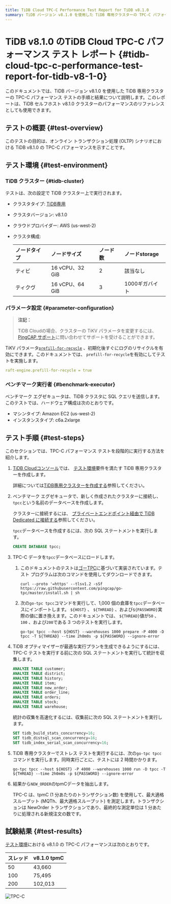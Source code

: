 ```yaml
---
title: TiDB Cloud TPC-C Performance Test Report for TiDB v8.1.0
summary: TiDB バージョン v8.1.0 を使用した TiDB 専用クラスターの TPC-C パフォーマンス テストの結果を紹介します。
---
```


# TiDB v8.1.0 のTiDB Cloud TPC-C パフォーマンス テスト レポート {#tidb-cloud-tpc-c-performance-test-report-for-tidb-v8-1-0}

このドキュメントでは、TiDB バージョン v8.1.0 を使用した TiDB 専用クラスターの TPC-C パフォーマンス テストの手順と結果について説明します。このレポートは、TiDB セルフホスト v8.1.0 クラスターのパフォーマンスのリファレンスとしても使用できます。

## テストの概要 {#test-overview}

このテストの目的は、オンライン トランザクション処理 (OLTP) シナリオにおける TiDB v8.1.0 の TPC-C パフォーマンスを示すことです。

## テスト環境 {#test-environment}

### TiDB クラスター {#tidb-cluster}

テストは、次の設定で TiDB クラスター上で実行されます。

-   クラスタタイプ: [TiDB専用](/tidb-cloud/select-cluster-tier.md#tidb-dedicated)
-   クラスタバージョン: v8.1.0
-   クラウドプロバイダー: AWS (us-west-2)
-   クラスタ構成:

    | ノードタイプ | ノードサイズ         | ノード数 | ノードstorage |
    | :----- | :------------- | :--- | :--------- |
    | ティビ    | 16 vCPU、32 GiB | 2    | 該当なし       |
    | ティクヴ   | 16 vCPU、64 GiB | 3    | 1000ギガバイト  |

### パラメータ設定 {#parameter-configuration}

> **注記：**
>
> TiDB Cloudの場合、クラスターの TiKV パラメータを変更するには、 [PingCAP サポート](/tidb-cloud/tidb-cloud-support.md)に問い合わせてサポートを受けることができます。

TiKV パラメータ[`prefill-for-recycle`](https://docs.pingcap.com/tidb/stable/tikv-configuration-file#prefill-for-recycle-new-in-v700) 、初期化後すぐにログのリサイクルを有効にできます。このドキュメントでは、 `prefill-for-recycle`を有効にしてテストを実施します。

```yaml
raft-engine.prefill-for-recycle = true
```

### ベンチマーク実行者 {#benchmark-executor}

ベンチマーク エグゼキュータは、TiDB クラスタに SQL クエリを送信します。このテストでは、ハードウェア構成は次のとおりです。

-   マシンタイプ: Amazon EC2 (us-west-2)
-   インスタンスタイプ: c6a.2xlarge

## テスト手順 {#test-steps}

このセクションでは、TPC-C パフォーマンス テストを段階的に実行する方法を紹介します。

1.  [TiDB Cloudコンソール](https://tidbcloud.com/)では、 [テスト環境](#tidb-cluster)要件を満たす TiDB 専用クラスターを作成します。

    詳細については[TiDB専用クラスターを作成する](/tidb-cloud/create-tidb-cluster.md)参照してください。

2.  ベンチマーク エグゼキュータで、新しく作成されたクラスターに接続し、 `tpcc`という名前のデータベースを作成します。

    クラスターに接続するには、 [プライベートエンドポイント経由で TiDB Dedicated に接続する](/tidb-cloud/set-up-private-endpoint-connections.md)参照してください。

    `tpcc`データベースを作成するには、次の SQL ステートメントを実行します。

    ```sql
    CREATE DATABASE tpcc;
    ```

3.  TPC-C データを`tpcc`データベースにロードします。

    1.  このドキュメントのテストは[ゴーTPC](https://github.com/pingcap/go-tpc)に基づいて実装されています。テスト プログラムは次のコマンドを使用してダウンロードできます。

        ```shell
        curl --proto '=https' --tlsv1.2 -sSf https://raw.githubusercontent.com/pingcap/go-tpc/master/install.sh | sh
        ```

    2.  次の`go-tpc tpcc`コマンドを実行して、1,000 個の倉庫を`tpcc`データベースにインポートします。 `${HOST}` 、 `${THREAD}` 、および`${PASSWORD}`実際の値に置き換えます。このドキュメントでは、 `${THREAD}`値が`50` 、 `100` 、および`200`である 3 つのテストを実行します。

        ```shell
        go-tpc tpcc --host ${HOST} --warehouses 1000 prepare -P 4000 -D tpcc -T ${THREAD} --time 2h0m0s -p ${PASSWORD} --ignore-error
        ```

4.  TiDB オプティマイザーが最適な実行プランを生成できるようにするには、TPC-C テストを実行する前に次の SQL ステートメントを実行して統計を収集します。

    ```sql
    ANALYZE TABLE customer;
    ANALYZE TABLE district;
    ANALYZE TABLE history;
    ANALYZE TABLE item;
    ANALYZE TABLE new_order;
    ANALYZE TABLE order_line;
    ANALYZE TABLE orders;
    ANALYZE TABLE stock;
    ANALYZE TABLE warehouse;
    ```

    統計の収集を高速化するには、収集前に次の SQL ステートメントを実行します。

    ```sql
    SET tidb_build_stats_concurrency=16;
    SET tidb_distsql_scan_concurrency=16;
    SET tidb_index_serial_scan_concurrency=16;
    ```

5.  TiDB 専用クラスターでストレス テストを実行するには、次の`go-tpc tpcc`コマンドを実行します。同時実行ごとに、テストには 2 時間かかります。

    ```shell
    go-tpc tpcc --host ${HOST} -P 4000 --warehouses 1000 run -D tpcc -T ${THREAD} --time 2h0m0s -p ${PASSWORD} --ignore-error
    ```

6.  結果から`NEW_ORDER`のtpmCデータを抽出します。

    TPC-C は、tpmC (1 分あたりのトランザクション数) を使用して、最大適格スループット (MQTh、最大適格スループット) を測定します。トランザクションは NewOrder トランザクションであり、最終的な測定単位は 1 分あたりに処理される新規注文の数です。

## 試験結果 {#test-results}

[テスト環境](#test-environment)における v8.1.0 の TPC-C パフォーマンスは次のとおりです。

| スレッド | v8.1.0 tpmC |
| :--- | :---------- |
| 50   | 43,660      |
| 100  | 75,495      |
| 200  | 102,013     |

![TPC-C](/media/tidb-cloud/v8.1.0_tpcc.png)
